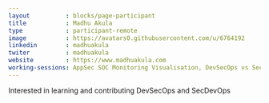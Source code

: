 ```yaml
---
layout          : blocks/page-participant
title           : Madhu Akula
type            : participant-remote
image           : https://avatars0.githubusercontent.com/u/6764192
linkedin        : madhuakula
twiter          : madhuakula
website         : https://www.madhuakula.com
working-sessions: AppSec SOC Monitoring Visualisation, DevSecOps vs SecDevOps, Agile Practices for Security Teams, Creating AppSec Teams, Crowdsourcing Security Knowledge, Juice Shop, ELK Security Dashboards, BDD for Cloud Security, Threat and Vulnerability Management, SRE Security Activities, Docker Security, AWS Lambda Security, Netflix Security Automation, A comparison of strength and weaknesses of specific FOSS tools
---
```


Interested in learning and contributing DevSecOps and SecDevOps
